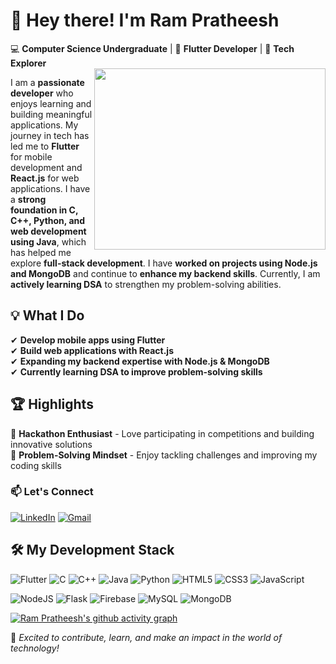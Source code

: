 # 👋 Hey there! I'm **Ram Pratheesh**  

💻 **Computer Science Undergraduate** | 🚀 **Flutter Developer** | 🎯 **Tech Explorer**  
<img align="right" width="370" height="290" src="https://i.pinimg.com/originals/47/f0/34/47f0342cec72b800463bf003eac1257e.gif">

I am a **passionate developer** who enjoys learning and building meaningful applications. My journey in tech has led me to **Flutter** for mobile development and **React.js** for web applications. I have a **strong foundation in C, C++, Python, and web development using Java**, which has helped me explore **full-stack development**. I have **worked on projects using Node.js and MongoDB** and continue to **enhance my backend skills**. Currently, I am **actively learning DSA** to strengthen my problem-solving abilities.  

## 💡 What I Do  
✔ **Develop mobile apps using Flutter**  
✔ **Build web applications with React.js**  
✔ **Expanding my backend expertise with Node.js & MongoDB**  
✔ **Currently learning DSA to improve problem-solving skills**  

## 🏆 Highlights  
🔹 **Hackathon Enthusiast** - Love participating in competitions and building innovative solutions  
🔹 **Problem-Solving Mindset** - Enjoy tackling challenges and improving my coding skills  

### 📫 Let's Connect  
[![LinkedIn](https://img.shields.io/badge/LinkedIn-0077B5?style=for-the-badge&logo=linkedin&logoColor=white)](https://www.linkedin.com/in/rampratheeshsk/)   [![Gmail](https://img.shields.io/badge/Gmail-D14836?style=for-the-badge&logo=gmail&logoColor=white)](mailto:skrampratheesh@gmail.com)  

## 🛠 My Development Stack  

![Flutter](https://img.shields.io/badge/Flutter-%2302569B.svg?style=for-the-badge&logo=Flutter&logoColor=white) ![C](https://img.shields.io/badge/c-%2300599C.svg?style=for-the-badge&logo=c&logoColor=white) ![C++](https://img.shields.io/badge/c++-%2300599C.svg?style=for-the-badge&logo=c%2B%2B&logoColor=white) ![Java](https://img.shields.io/badge/java-%23ED8B00.svg?style=for-the-badge&logo=openjdk&logoColor=white) ![Python](https://img.shields.io/badge/python-3670A0?style=for-the-badge&logo=python&logoColor=ffdd54) ![HTML5](https://img.shields.io/badge/html5-%23E34F26.svg?style=for-the-badge&logo=html5&logoColor=white) ![CSS3](https://img.shields.io/badge/css3-%231572B6.svg?style=for-the-badge&logo=css3&logoColor=white) ![JavaScript](https://img.shields.io/badge/javascript-%23323330.svg?style=for-the-badge&logo=javascript&logoColor=%23F7DF1E) 

![NodeJS](https://img.shields.io/badge/node.js-6DA55F?style=for-the-badge&logo=node.js&logoColor=white) ![Flask](https://img.shields.io/badge/flask-%23000.svg?style=for-the-badge&logo=flask&logoColor=white) ![Firebase](https://img.shields.io/badge/firebase-%23039BE5.svg?style=for-the-badge&logo=firebase) ![MySQL](https://img.shields.io/badge/mysql-4479A1.svg?style=for-the-badge&logo=mysql&logoColor=white) ![MongoDB](https://img.shields.io/badge/MongoDB-%234ea94b.svg?style=for-the-badge&logo=mongodb&logoColor=white) 





[![Ram Pratheesh's github activity graph](https://github-readme-activity-graph.vercel.app/graph?username=Ram-Pratheesh&bg_color=000000&color=ffffff&line=29bc5d&point=ffffff&area=true&hide_border=true)](https://github.com/ashutosh00710/github-readme-activity-graph)
 
  
🚀 *Excited to contribute, learn, and make an impact in the world of technology!*  
